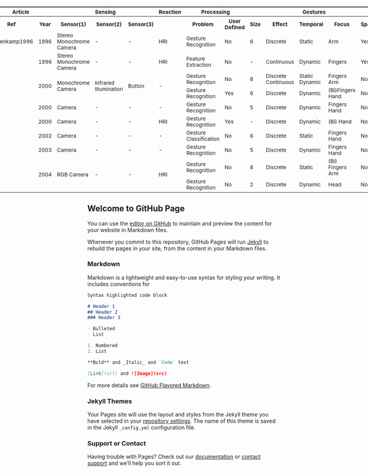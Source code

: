 <div  style="width:100%">
<table style="text_align:center;font-size:0.85rem;overflow:visible;display:flex!important;justify-content:center!important;.td{padding:4px!important;}">
  <tr>
    <th colspan="2">Article</th>
    <th colspan="3">Sensing</th>
    <th colspan="1">Reaction</th>
    <th colspan="2">Processing</th>
    <th colspan="5">Gestures</th>
  </tr>
    
  <tr>
    <th>Ref</th>
    <th>Year</th>
    <th>Sensor(1)</th>
    <th>Sensor(2)</th>
    <th>Sensor(3)</th>
    <th></th>
    <th>Problem</th>
    <th>User Defined</th>
    <th>Size</th>
    <th>Effect</th>
    <th>Temporal</th>
    <th>Focus</th>
    <th>Spatial</th>
  </tr>
  <tr>
    <td> Kortenkamp1996 </td>
    <td> 1996 </td>
    <td> Stereo Monochrome Camera</td>
    <td> - </td>
    <td> - </td>
    <td> HRI </td>
    <td> Gesture Recognition </td>
    <td> No </td>
    <td> 6 </td>
    <td> Discrete </td>
    <td> Static </td>
    <td> Arm </td>
    <td> Yes </td>  
  </tr>

  <tr>
    <td>  </td>
    <td> 1996 </td>
    <td> Stereo Monochrome Camera</td>
    <td> - </td>
    <td> - </td>
    <td> HRI </td>
    <td> Feature Extraction </td>
    <td> No </td>
    <td> - </td>
    <td> Continuous </td>
    <td> Dynamic </td>
    <td> Fingers </td>
    <td> Yes </td>  
  </tr>

  <tr>
    <td rowspan="2">  </td>
    <td rowspan="2"> 2000 </td>
    <td rowspan="2"> Monochrome Camera</td>
    <td rowspan="2"> Infrared Illumination</td>
    <td rowspan="2"> Button </td>
    <td rowspan="2"> - </td>
    <td> Gesture Recognition </td>
    <td> No </td>
    <td> 8 </td>
    <td> Discrete Continuous </td>
    <td> Static Dynamic </td>
    <td> Fingers Arm </td>
    <td> No </td>  
  </tr>

  <tr>
    <td> Gesture Recognition </td>
    <td> Yes </td>
    <td> 6 </td>
    <td> Discrete </td>
    <td> Dynamic </td>
    <td> (Bi)Fingers Hand </td>
    <td> No </td>  
  </tr>

  <tr>
    <td>  </td>
    <td> 2000 </td>
    <td> Camera</td>
    <td> - </td>
    <td> - </td>
    <td> - </td>
    <td> Gesture Recognition </td>
    <td> No </td>
    <td> 5 </td>
    <td> Discrete </td>
    <td> Dynamic </td>
    <td> Fingers Hand </td>
    <td> No </td>  
  </tr>

  <tr>
    <td>  </td>
    <td> 2000 </td>
    <td> Camera</td>
    <td> - </td>
    <td> - </td>
    <td> HRI </td>
    <td> Gesture Recognition </td>
    <td> Yes </td>
    <td> - </td>
    <td> Discrete </td>
    <td> Dynamic </td>
    <td> (Bi) Hand </td>
    <td> No </td>  
  </tr>

  <tr>
    <td>  </td>
    <td> 2002 </td>
    <td> Camera</td>
    <td> - </td>
    <td> - </td>
    <td> - </td>
    <td> Gesture Classification </td>
    <td> No </td>
    <td> 6 </td>
    <td> Discrete </td>
    <td> Static </td>
    <td> Fingers Hand </td>
    <td> No </td>  
  </tr>

  <tr>
    <td>  </td>
    <td> 2003 </td>
    <td> Camera</td>
    <td> - </td>
    <td> - </td>
    <td> - </td>
    <td> Gesture Recognition </td>
    <td> No </td>
    <td> 5 </td>
    <td> Discrete </td>
    <td> Dynamic </td>
    <td> Fingers Hand </td>
    <td> No </td>  
  </tr>

  <tr>
    <td rowspan="2">  </td>
    <td rowspan="2"> 2004 </td>
    <td rowspan="2"> RGB Camera</td>
    <td rowspan="2"> - </td>
    <td rowspan="2"> - </td>
    <td rowspan="2"> HRI </td>
    <td> Gesture Recognition </td>
    <td> No </td>
    <td> 8 </td>
    <td> Discrete </td>
    <td> Static </td>
    <td> (Bi) Fingers Arm </td>
    <td> No </td>  
  </tr>

  <tr>
    <td> Gesture Recognition </td>
    <td> No </td>
    <td> 2 </td>
    <td> Discrete </td>
    <td> Dynamic </td>
    <td> Head </td>
    <td> No </td>  
  </tr>
</table>
</div>



## Welcome to GitHub Page

You can use the [editor on GitHub](https://github.com/ACarfi/GesturalInteractionSurvey/edit/master/index.md) to maintain and preview the content for your website in Markdown files.

Whenever you commit to this repository, GitHub Pages will run [Jekyll](https://jekyllrb.com/) to rebuild the pages in your site, from the content in your Markdown files.

### Markdown

Markdown is a lightweight and easy-to-use syntax for styling your writing. It includes conventions for

```markdown
Syntax highlighted code block

# Header 1
## Header 2
### Header 3

- Bulleted
- List

1. Numbered
2. List

**Bold** and _Italic_ and `Code` text

[Link](url) and ![Image](src)
```

For more details see [GitHub Flavored Markdown](https://guides.github.com/features/mastering-markdown/).

### Jekyll Themes

Your Pages site will use the layout and styles from the Jekyll theme you have selected in your [repository settings](https://github.com/ACarfi/GesturalInteractionSurvey/settings). The name of this theme is saved in the Jekyll `_config.yml` configuration file.

### Support or Contact

Having trouble with Pages? Check out our [documentation](https://help.github.com/categories/github-pages-basics/) or [contact support](https://github.com/contact) and we’ll help you sort it out.
